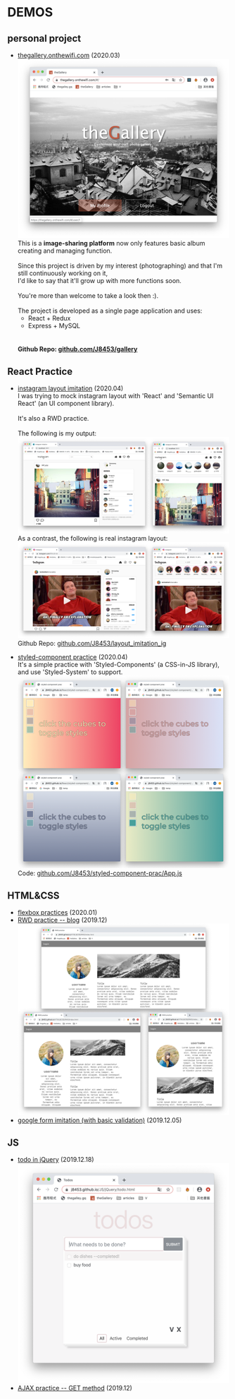 # DEMOS

## personal project
- [thegallery.onthewifi.com](https://thegallery.onthewifi.com/) (2020.03)
![theGallery-homepage](/images/homepage.png)
This is a **image-sharing platform** now only features basic album creating and managing function.<br><br>
Since this project is driven by my interest (photographing) and that I'm still continuously working on it,<br>
I'd like to say that it'll grow up with more functions soon.<br><br>
You're more than welcome to take a look then :).<br><br>
The project is developed as a single page application and uses:
    - React + Redux
    - Express + MySQL<br><br>
    #### Github Repo: [github.com/J8453/gallery](https://github.com/J8453/gallery)

## React Practice
- [instagram layout imitation](https://j8453.github.io/React/igimitation.html) (2020.04)<br>
I was trying to mock instagram layout with 'React' and 'Semantic UI React' (an UI component library).<br><br>
It's also a RWD practice.<br><br>
The following is my output:
![igimitation](/images/igimitation.png)
As a contrast, the following is real instagram layout:
![igimitation_contrast](/images/igimitation_contrast.png)
Github Repo: [github.com/J8453/layout_imitation_ig](https://github.com/J8453/layout_imitation_ig)

- [styled-component practice](https://j8453.github.io/React/styled-component/index.html) (2020.04)<br>
It's a simple practice with 'Styled-Components' (a CSS-in-JS library), and use 'Styled-System' to support.
![styled-component-prac](/images/styled-component-prac.png)
Code: [github.com/J8453/styled-component-prac/App.js](https://github.com/J8453/J8453.github.io/tree/master/React/styled-component/src/App.js)


## HTML&CSS
- [flexbox practices](https://j8453.github.io/HTML&CSS/flexbox) (2020.01)
- [RWD practice -- blog](https://j8453.github.io/HTML&CSS/RWD/index.html) (2019.12)
![RWD practice](/images/RWD.png)
- [google form imitation (with basic validation)](https://j8453.github.io/HTML&CSS/form.html) (2019.12.05)

## JS
- [todo in jQuery](https://j8453.github.io/JS/jQuery/todo.html) (2019.12.18)
![todos](/images/todos.png)
- [AJAX practice -- GET method](https://j8453.github.io/JS/vanilla/ajax.html) (2019.12)


<!--
JS (these are VERY VERY VERY old......and ugly :p)
- [calculator](https://j8453.github.io/JS/vanilla/calculator.html) (2019.12.04)
- [counter](https://j8453.github.io/JS/vanilla/counter.html) (2019.12.01)
-->

